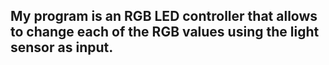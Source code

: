 ## My program is an RGB LED controller that allows to change each of the RGB values using the light sensor as input.

